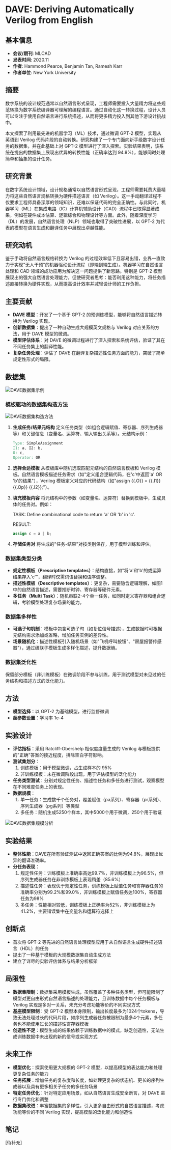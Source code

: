 # DAVE: Deriving Automatically Verilog from English

## 基本信息
- **会议/期刊**: MLCAD
- **发表时间**: 2020.11
- **作者**: Hammond Pearce, Benjamin Tan, Ramesh Karr
- **作者单位**: New York University
  
## 摘要
数字系统的设计规范通常以自然语言形式呈现，工程师需要投入大量精力将这些规范转换为数字系统编译器可理解的编程语言。通过自动化这一转换过程，设计人员可以专注于使用自然语言进行系统描述，从而将更多精力投入到其他下游设计挑战中。

本文探索了利用最先进的机器学习（ML）技术，通过微调 GPT-2 模型，实现从英语到 Verilog 代码片段的自动转换。研究构建了一个专门面向新手级数字设计任务的数据集，并在此基础上对 GPT-2 模型进行了深入探索。实验结果表明，该系统在提出的数据集上展现出优异的转换性能（正确率达到 94.8%），能够同时处理简单和抽象的设计任务。

## 研究背景
在数字系统设计领域，设计规格通常以自然语言形式呈现，工程师需要耗费大量精力将这些自然语言规格转换为硬件描述语言（如 Verilog）。这一手动翻译过程不仅要求工程师具备深厚的领域知识，还难以保证代码的完全正确性。与此同时，机器学习（ML）在集成电路（IC）计算机辅助设计（CAD）流程中已取得显著成果，例如在硬件成本估算、逻辑综合和物理设计等方面。此外，随着深度学习（DL）的发展，自然语言处理（NLP）领域也取得了突破性进展，以 GPT-2 为代表的模型在语言生成和翻译任务中展现出卓越性能。

## 研究动机
鉴于手动将自然语言规格转换为 Verilog 的过程效率低下且容易出错，业界一直致力于实现"无人干预"的机器驱动设计流程（即端到端生成）。机器学习在自然语言处理和 CAD 领域的成功应用为解决这一问题提供了新思路。特别是 GPT-2 模型展现出的强大自然语言处理能力，促使研究者思考：能否利用这种能力，将任务描述直接转换为硬件实现，从而提高设计效率并减轻设计师的工作负担。

## 主要贡献
- **DAVE 模型**：开发了一个基于 GPT-2 的预训练模型，能够将自然语言描述转换为 Verilog 实现。
- **创新数据集**：提出了一种自动生成大规模英文规格与 Verilog 对应关系的方法，用于 DAVE 模型的微调。
- **模型评估体系**：对 DAVE 的微调过程进行了深入探索和系统评估，验证了其在不同任务集上的翻译性能。
- **复杂任务处理**：评估了 DAVE 在翻译复杂描述性任务方面的能力，突破了简单规定性形式的局限。

## 数据集
![DAVE数据集示例](figs/DAVE_dataset.png "Figure 1 from DAVE paper: Example of English to Verilog translation")

### 模板驱动的数据集构造方法
![DAVE数据集构造方法](figs/DAVE_dataset_method.png "Figure 2 from DAVE paper: Example of English to Verilog translation")

1. **生成任务/结果元结构**
   定义任务类型（如组合逻辑赋值、寄存器、序列生成器等）和关键信息（变量名、运算符、输入输出关系等）。元结构示例：
   ```verilog
   Type: SimpleAssignment
   I1: a, I2: b, 
   O: c, 
   Operator: OR
   ```

2. **选择合适模板**
   从模板库中随机选取匹配元结构的自然语言模板和 Verilog 模板。自然语言模板描述任务需求（如"定义组合逻辑代码，在'c'中返回'a' OR 'b'的结果"），Verilog 模板定义对应的代码结构（如"assign {{.O}} = {{.I1}} {{.Op}} {{.I2}};"）。

3. **填充模板内容**
   将元结构中的参数（如变量名、运算符）替换到模板中，生成具体的任务对。例如：

   TASK: Define combinational code to return 'a' OR 'b' in 'c'. 

   RESULT:
   ```verilog
   assign c = a | b;
   ```

4. **存储任务对**
   将生成的"任务-结果"对按类别保存，用于模型训练和评估。

### 数据集类型分类
- **规定性模板（Prescriptive templates）**：结构直接，如"将'a'和'b'的或运算结果存入'c'"，翻译时仅需词语替换和语序调整。
- **描述性模板（Descriptive templates）**：更复杂，需要隐含逻辑理解，如图1中的自然语言描述，需要推断时钟、寄存器等硬件元素。
- **多任务（Multi Task）**：随机串联2-4个单一任务，如同时定义寄存器和组合逻辑，考验模型处理复杂场景的能力。

### 数据集多样性
- **可选子句机制**：模板中包含可选子句（如复位信号描述），生成数据时可根据元结构需求添加或省略，增加任务实例的差异性。
- **场景随机化**：描述性模板引入随机场景（如"飞机呼叫按钮"、"房屋报警传感器"），通过级联子模板生成多样化描述，提升数据熵。

### 数据集泛化性
保留部分模板（非训练模板）在微调阶段不参与训练，用于测试模型对未见过的任务结构和描述方式的泛化能力。

## 方法
- **模型选择**：以 GPT-2 为基础模型，进行监督微调
- **超参数设置**：学习率 1e-4

## 实验设计
- **评估指标**：采用 Ratcliff-Obershelp 相似度度量生成的 Verilog 与模板提供的"正确"答案的接近程度，排除空白字符影响。
- **测试集划分**：
  1. 训练模板：用于模型微调，占生成样本的 95%
  2. 非训练模板：未在微调阶段出现，用于评估模型的泛化能力
- **任务类型测试**：分别对规定性任务、描述性任务和多任务进行测试，观察模型在不同难度任务上的表现。
- **数据规模**：
  1. 单一任务：生成数千个任务对，覆盖赋值（pa系列）、寄存器（pr系列）、序列生成器（pg系列）等类型
  2. 多任务：随机生成5250个样本，其中5000个用于微调，250个用于验证

![DAVE数据集规模分析](figs/DAVE_dataset_table.png "Figure 3 from DAVE paper: Dataset size analysis")

## 实验结果
- **整体性能**：DAVE在所有验证测试中返回正确答案的比例为94.8%，展现出优异的翻译准确率。
- **分任务表现**：
  1. 规定性任务：训练模板上准确率高达99.7%，非训练模板上为96.5%，但序列生成器任务在非训练模板上表现稍差（85.6%）
  2. 描述性任务：表现优于规定性任务，训练模板上赋值任务和寄存器任务的准确率分别为99.2%和99.0%，非训练模板上赋值任务达100%，寄存器任务为98%
  3. 多任务：性能相对较低，训练模板上正确率为52%，非训练模板上为41.2%，主要错误集中在变量名和运算符选择上

## 创新点
- 首次将 GPT-2 等先进的自然语言处理模型应用于从自然语言生成硬件描述语言（HDL）的任务
- 提出了一种基于模板的大规模数据集自动生成方法
- 建立了详尽的实验评估体系与结果分析框架

## 局限性
- **数据集限制**：数据集采用模板生成，虽然覆盖了多种任务类型，但可能限制了模型对更自由形式自然语言描述的处理能力，且训练数据中每个任务模板与 Verilog 实现是多对一关系，未充分考虑功能等价的不同实现方式
- **基座模型限制**：受 GPT-2 模型本身限制，输出长度最多为1024个tokens，导致无法处理过长的代码片段，如序列生成器任务被限制为最多4个元素，多任务也不能使用过长的描述性寄存器模板
- **创造性不足**：模型生成的结果依赖于训练数据中的模式，缺乏创造性，无法生成训练数据中未出现的新的信号或实现方式

## 未来工作
- **模型优化**：探索使用更大规模的 GPT-2 模型，以提高模型的表达能力和处理更复杂任务的能力
- **任务拓展**：增加任务的复杂度和长度，如处理更复杂的状态机、更长的序列生成器以及具有更多相关子任务的多任务场景
- **特定任务优化**：针对特定应用场景，如从自然语言生成安全断言，对 DAVE 进行专门优化和调整
- **数据集改进**：丰富数据集的多样性，引入更多自由形式的自然语言描述，考虑功能等价的不同 Verilog 实现，提高模型的泛化能力和创造性

## 笔记
[待补充]